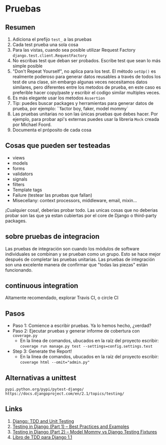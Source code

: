 # Pruebas

## Resumen

1. Adiciona el prefijo `test_` a las pruebas
2. Cada test prueba una sola cosa
3. Para las vistas, cuando sea posible utilizar Request Factory `django.test.client.RequestFactory`
4. No escribas test que deban ser probados. Escribe test que sean lo más simple posible
5. "Don't Repeat Yourself", no aplica para los test. El método `setUp()` es realmente poderoso para generar datos reusables a través de todos los test de una clase, sin embargo algunas veces necesitamos datos similares, pero diferentes entre los metodos de prueba, en este caso es preferible hacer copy/paste y escribir el codigo similar multiples veces.
6. Es más elegante usar los metodos `Assertion`
7. Tip: puedes buscar packages y herramientas para generar datos de prueba, por ejemplo: ``factor boy, faker, model mommy`
8. Las pruebas unitarias no son las únicas pruebas que debes hacer. Por ejemplo, para probar api's externas puedes usar la libreria `Mock` creada por Michael Foord.
9. Documenta el próposito de cada cosa

## Cosas que pueden ser testeadas

- views
- models
- forms
- validators
- signals
- filters
- Template tags
- Failure (testear las pruebas que fallan)
- Misecellany: context processors, middleware, email, mixin...

¡Cualquier cosa!, deberias probar todo. Las unicas cosas que no deberias probar son las que ya estan cubiertas por el core de Django o third-party packages.

## sobre pruebas de integracion

Las pruebas de integración son cuando los módulos de software individuales se combinan y se prueban como un grupo. Esto se hace mejor después de completar las pruebas unitarias. Las pruebas de integración son una excelente manera de confirmar que "todas las piezas" están funcionando.

## continuous integration

Altamente recomendado, explorar Travis CI, o circle CI

## Pasos

- Paso 1: Comience a escribir pruebas. Ya lo hemos hecho, ¿verdad?
- Paso 2: Ejecutar pruebas y generar informe de cobertura con `coverage.py`
  - En la linea de comandos, ubucados en la raíz del proyecto escribir:
  `coverage run manage.py test --settings=config.settings.test`
- Step 3: Generate the Report!
  - En la linea de comandos, ubucados en la raíz del proyecto escribir:
  `coverage html --omit="admin.py"`

## Alternativas a unittest

`pypi.python.org/pypi/pytest-django/`
`https://docs.djangoproject.com/en/2.1/topics/testing/`

## Links

1. [Django: TDD and Unit Testing](https://medium.com/@muratsert1453/django-tdd-and-unit-testing-2d0d4126b0b9)
2. [Testing in Django (Part 1) – Best Practices and Examples](https://realpython.com/testing-in-django-part-1-best-practices-and-examples/)
3. [Testing in Django (Part 2) – Model Mommy vs Django Testing Fixtures](https://realpython.com/testing-in-django-part-2-model-mommy-vs-django-testing-fixtures/)
4. [Libro de TDD para Django 1.1](https://www.obeythetestinggoat.com/book/part1.harry.html)
